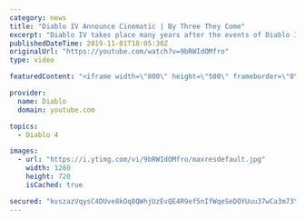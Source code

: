 ```yaml
---
category: news
title: "Diablo IV Announce Cinematic | By Three They Come"
excerpt: "Diablo IV takes place many years after the events of Diablo III, after millions have been slaughtered by the actions of the High Heavens and Burning Hells alike."
publishedDateTime: 2019-11-01T18:05:30Z
originalUrl: "https://youtube.com/watch?v=9bRWIdOMfro"
type: video

featuredContent: "<iframe width=\"800\" height=\"500\" frameborder=\"0\" src=\"https://www.youtube.com/embed/9bRWIdOMfro\" allow=\"accelerometer; autoplay; encrypted-media; gyroscope; picture-in-picture\" allowfullscreen></iframe>"

provider:
  name: Diablo
  domain: youtube.com

topics:
  - Diablo 4

images:
  - url: "https://i.ytimg.com/vi/9bRWIdOMfro/maxresdefault.jpg"
    width: 1280
    height: 720
    isCached: true

secured: "kvszazVqysC4DUve8kOq8QWhjUzEvQE4R9ef5nIfWqeSeDOYUuu37wCa3m73YZehAK/J/Rj4dHqhlFDjAnPXZjjZloFmleq2X87Uqz6t2douRDRYjJFo0Hk5f2hjcmfy9Oalr0NH7nM7dbZvaKrF9m3Ur//+lgYa/ZypRU9fi67GX1giX3E2P25oCBoKP+JGC96NYqwpxq+Gd282gjJ7Wn/A/kVv/pNS81t93Umsne2rabBTaj2XAlsAaXwqrErsSuiqWu/yJkLuIGZBdsMXAD5KspUIrwNeR/exqxNXMpw21pzL8dCd+XgCW1IoLAHUFufqcnScJHaKbh0Wp5cz+FN8JDI1v0ZCb6WLG6NtM+LFO1Dgfs4d3TVYlgT6pq2CY3gUwSeFGcgRnniVhqftygKsl+E9DPVbtPu6RB+w9IaVlQeqGv1bgIJH+97FEW2N;MO6VIXR9pkUPitZp326xkw=="
---
```


